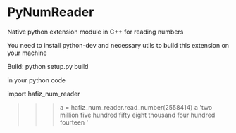 PyNumReader
===========

Native python extension module in C++ for reading numbers


You need to install python-dev and necessary utils to build this extension on your machine


Build:
python setup.py build


in your python code

import hafiz_num_reader

>>> a = hafiz_num_reader.read_number(2558414)
>>> a
'two million  five hundred fifty eight  thousand  four hundred fourteen  '
>>> 
